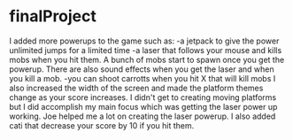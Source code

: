 # finalProject
I added more powerups to the game such as: 
-a jetpack to give the power unlimited jumps for a limited time
-a laser that follows your mouse and kills mobs when you hit them. A bunch of mobs start to spawn once you get the powerup. There are also sound effects when you get the laser and when you kill a mob.
-you can shoot carrotts when you hit X that will kill mobs
I also increased the width of the screen and made the platform themes change as your score increases.
I didn't get to creating moving platforms but I did accomplish my main focus which was getting the laser power up working. 
Joe helped me a lot on creating the laser powerup.
I also added cati that decrease your score by 10 if you hit them.
